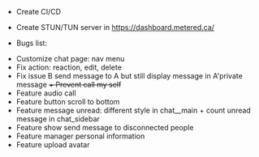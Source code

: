 - Create CI/CD
- Create STUN/TUN server in https://dashboard.metered.ca/ 

- Bugs list:
+ Customize chat page: nav menu
+ Fix action: reaction, edit, delete
+ Fix issue B send message to A but still display message in A'private message
~~+ Prevent call my self~~
+ Feature audio call
+ Feature button scroll to bottom
+ Feature message unread: different style in chat__main + count unread message in chat_sidebar
+ Feature show send message to disconnected people
+ Feature manager personal information
+ Feature upload avatar